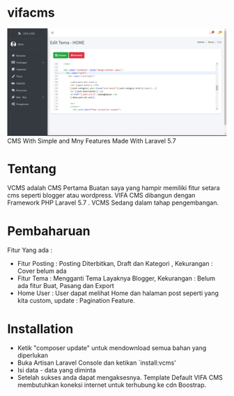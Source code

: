 # vifacms
![cover](/public/assets/cover.PNG)
CMS With Simple and Mny Features Made With Laravel 5.7

# Tentang
VCMS adalah CMS Pertama Buatan saya yang hampir memiliki fitur setara cms seperti blogger atau wordpress. VIFA CMS dibangun dengan Framework PHP Laravel 5.7
. VCMS Sedang dalam tahap pengembangan.


# Pembaharuan
Fitur Yang ada :
* Fitur Posting : Posting Diterbitkan, Draft dan Kategori , Kekurangan : Cover belum ada
* Fitur Tema : Mengganti Tema Layaknya Blogger, Kekurangan : Belum ada fitur Buat, Pasang dan Export
* Home User : User dapat melihat Home dan halaman post seperti yang kita custom, update : Pagination Feature.

# Installation
* Ketik "composer update" untuk mendownload semua bahan yang diperlukan
* Buka Artisan Laravel Console dan ketikan `install:vcms'
* Isi data - data yang diminta
* Setelah sukses anda dapat mengaksesnya. Template Default VIFA CMS membutuhkan koneksi internet untuk terhubung ke cdn Boostrap.
